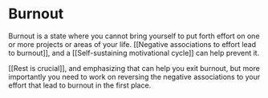 # Burnout
Burnout is a state where you cannot bring yourself to put forth effort on one or more projects or areas of your life. [[Negative associations to effort lead to burnout]], and a [[Self-sustaining motivational cycle]] can help prevent it.

[[Rest is crucial]], and emphasizing that can help you exit burnout, but more importantly you need to work on reversing the negative associations to your effort that lead to burnout in the first place.
